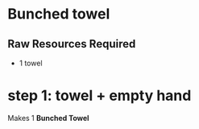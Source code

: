 # Bunched towel

## Raw Resources Required
* 1 towel

# step 1: towel + empty hand
Makes 1 **Bunched Towel**